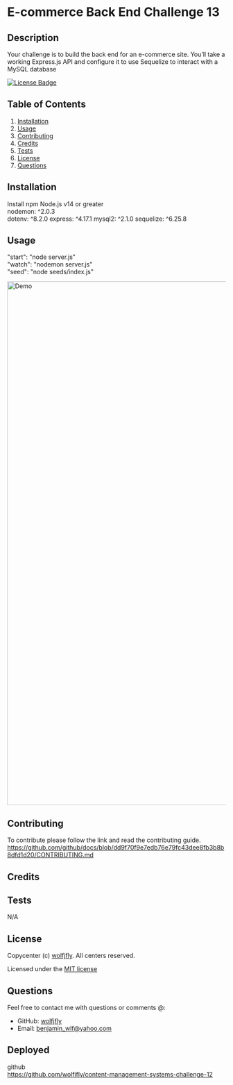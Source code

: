 # E-commerce Back End Challenge 13
  
  ## Description
  Your challenge is to build the back end for an e-commerce site. You’ll take a working Express.js API and configure it to use Sequelize to interact with a MySQL database
  

  [![License Badge](https://img.shields.io/badge/license-MIT-success?style=plastic)](https://choosealicense.com/licenses/mit/)
  
  
  ## Table of Contents
  1. [Installation](#installation)
  2. [Usage](#usage)
  3. [Contributing](#contributing)
  4. [Credits](#credits)
  5. [Tests](#tests)
  6. [License](#license)
  7. [Questions](#questions)
  
  ## Installation
  Install npm Node.js v14 or greater   
  nodemon: ^2.0.3  
  dotenv: ^8.2.0
  express: ^4.17.1
  mysql2: ^2.1.0
  sequelize: ^6.25.8  
  

  ## Usage
  "start": "node server.js"   
  "watch": "nodemon server.js"   
  "seed": "node seeds/index.js"   
  
    
  
  <img width="1207" alt="Demo" src="Assets/gif.gif">

  
  ## Contributing
  To contribute please follow the link and read the contributing guide. https://github.com/github/docs/blob/dd9f70f9e7edb76e79fc43dee8fb3b8b8dfd1d20/CONTRIBUTING.md
  

  ## Credits
  
  
  
  

  ## Tests
  N/A
  

  ## License
  Copycenter (c) [wolfjfly](https://github.com/wolfjfly). All centers reserved. 
  
Licensed under the [MIT license](https://choosealicense.com/licenses/mit/)
  

  ## Questions
  Feel free to contact me with questions or comments @:
  - GitHub: [wolfjfly](https://github.com/wolfjfly)
  - Email: [benjamin_wlf@yahoo.com](mailto:benjamin_wlf@yahoo.com)
  
  ## Deployed
    
  github   
  https://github.com/wolfjfly/content-management-systems-challenge-12   
